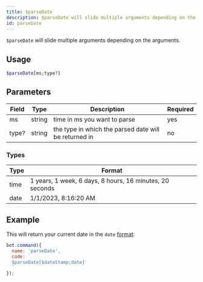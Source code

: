 ```yaml
---
title: $parseDate 
description: $parseDate will slide multiple arguments depending on the arguments.
id: parseDate
---
```


`$parseDate` will slide multiple arguments depending on the arguments.

## Usage

```php
$parseDate[ms;type?]
```

## Parameters 


| Field     | Type    | Description                                        | Required |
|-----------|---------|----------------------------------------------------|----------|
| ms      | string  | time in ms you want to parse                             | yes      |
| type?     | string  | the type in which the parsed date will be returned in         | no       |

### Types
| Type      | Format    |
|-----------|-----------|
| time        | 1 years, 1 week, 6 days, 8 hours, 16 minutes, 20 seconds    |
| date     | 1/1/2023, 8:16:20 AM    |


## Example

This will return your current date in the `date` [format](#types):

```javascript
bot.command({
  name: 'parseDate',
  code: `
  $parseDate[$dateStamp;date]
  `
});
```
